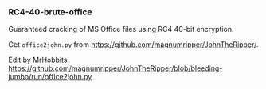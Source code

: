 ### RC4-40-brute-office

Guaranteed cracking of MS Office files using RC4 40-bit encryption.

Get `office2john.py` from https://github.com/magnumripper/JohnTheRipper/.

Edit by MrHobbits: https://github.com/magnumripper/JohnTheRipper/blob/bleeding-jumbo/run/office2john.py
